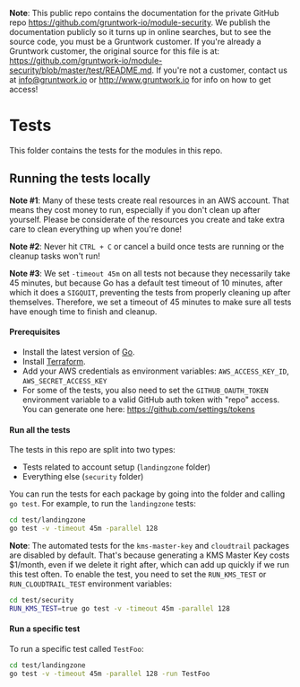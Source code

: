 **Note**: This public repo contains the documentation for the private GitHub repo <https://github.com/gruntwork-io/module-security>.
We publish the documentation publicly so it turns up in online searches, but to see the source code, you must be a Gruntwork customer.
If you're already a Gruntwork customer, the original source for this file is at: <https://github.com/gruntwork-io/module-security/blob/master/test/README.md>.
If you're not a customer, contact us at <info@gruntwork.io> or <http://www.gruntwork.io> for info on how to get access!

# Tests

This folder contains the tests for the modules in this repo.

## Running the tests locally

**Note #1**: Many of these tests create real resources in an AWS account. That means they cost money to run, especially
if you don't clean up after yourself. Please be considerate of the resources you create and take extra care to clean
everything up when you're done!

**Note #2**: Never hit `CTRL + C` or cancel a build once tests are running or the cleanup tasks won't run!

**Note #3**: We set `-timeout 45m` on all tests not because they necessarily take 45 minutes, but because Go has a
default test timeout of 10 minutes, after which it does a `SIGQUIT`, preventing the tests from properly cleaning up
after themselves. Therefore, we set a timeout of 45 minutes to make sure all tests have enough time to finish and
cleanup.

#### Prerequisites

- Install the latest version of [Go](https://golang.org/).
- Install [Terraform](https://www.terraform.io/downloads.html).
- Add your AWS credentials as environment variables: `AWS_ACCESS_KEY_ID`, `AWS_SECRET_ACCESS_KEY`
- For some of the tests, you also need to set the `GITHUB_OAUTH_TOKEN` environment variable to a valid GitHub
  auth token with "repo" access. You can generate one here: https://github.com/settings/tokens

#### Run all the tests

The tests in this repo are split into two types:

- Tests related to account setup (`landingzone` folder)
- Everything else (`security` folder)

You can run the tests for each package by going into the folder and calling `go test`. For example, to run the
`landingzone` tests:

```bash
cd test/landingzone
go test -v -timeout 45m -parallel 128
```

**Note**: The automated tests for the `kms-master-key` and `cloudtrail` packages are disabled by default. That's because
generating a KMS Master Key costs $1/month, even if we delete it right after, which can add up quickly if we run this test
often. To enable the test, you need to set the `RUN_KMS_TEST` or `RUN_CLOUDTRAIL_TEST` environment variables:

```bash
cd test/security
RUN_KMS_TEST=true go test -v -timeout 45m -parallel 128
```

#### Run a specific test

To run a specific test called `TestFoo`:

```bash
cd test/landingzone
go test -v -timeout 45m -parallel 128 -run TestFoo
```
